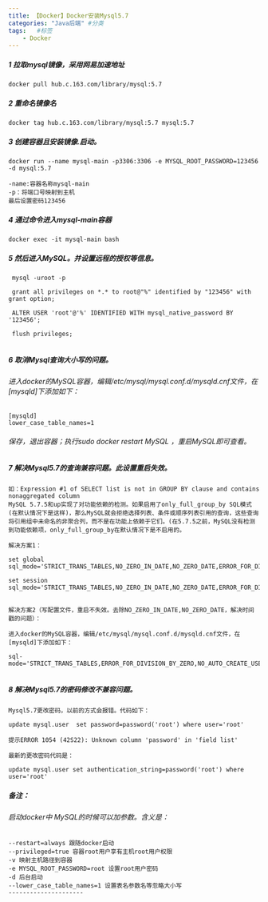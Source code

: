 ```yaml
---
title: 【Docker】Docker安装Mysql5.7
categories: "Java后端" #分类
tags:   #标签
	- Docker
---
```

##### 1 拉取mysql镜像，采用网易加速地址

```
docker pull hub.c.163.com/library/mysql:5.7
```


##### 2 重命名镜像名

```
docker tag hub.c.163.com/library/mysql:5.7 mysql:5.7
```


##### 3 创建容器且安装镜像.启动。


```
docker run --name mysql-main -p3306:3306 -e MYSQL_ROOT_PASSWORD=123456 -d mysql:5.7
```

```
-name:容器名称mysql-main
-p：将端口号映射到主机
最后设置密码123456
```


##### 4 通过命令进入mysql-main容器


```
docker exec -it mysql-main bash
```

##### 5 然后进入MySQL。并设置远程的授权等信息。


```
 mysql -uroot -p
 
 grant all privileges on *.* to root@"%" identified by "123456" with grant option; 
 
 ALTER USER 'root'@'%' IDENTIFIED WITH mysql_native_password BY '123456';
  
 flush privileges;
  
```

##### 6 取消Mysql查询大小写的问题。
###### 进入docker的MySQL容器，编辑/etc/mysql/mysql.conf.d/mysqld.cnf文件，在[mysqld]下添加如下：

```
[mysqld] 
lower_case_table_names=1
```
###### 保存，退出容器；执行sudo docker restart MySQL ，重启MySQL即可查看。
##### 7 解决Mysql5.7的查询兼容问题。此设置重启失效。

```
如：Expression #1 of SELECT list is not in GROUP BY clause and contains nonaggregated column
MySQL 5.7.5和up实现了对功能依赖的检测。如果启用了only_full_group_by SQL模式(在默认情况下是这样)，那么MySQL就会拒绝选择列表、条件或顺序列表引用的查询，这些查询将引用组中未命名的非聚合列，而不是在功能上依赖于它们。(在5.7.5之前，MySQL没有检测到功能依赖项，only_full_group_by在默认情况下是不启用的。

解决方案1：

set global sql_mode='STRICT_TRANS_TABLES,NO_ZERO_IN_DATE,NO_ZERO_DATE,ERROR_FOR_DIVISION_BY_ZERO,NO_AUTO_CREATE_USER,NO_ENGINE_SUBSTITUTION';

set session sql_mode='STRICT_TRANS_TABLES,NO_ZERO_IN_DATE,NO_ZERO_DATE,ERROR_FOR_DIVISION_BY_ZERO,NO_AUTO_CREATE_USER,NO_ENGINE_SUBSTITUTION';


解决方案2（写配置文件，重启不失效。去除NO_ZERO_IN_DATE,NO_ZERO_DATE，解决时间戳的问题）：

进入docker的MySQL容器，编辑/etc/mysql/mysql.conf.d/mysqld.cnf文件，在[mysqld]下添加如下：

sql-mode='STRICT_TRANS_TABLES,ERROR_FOR_DIVISION_BY_ZERO,NO_AUTO_CREATE_USER,NO_ENGINE_SUBSTITUTION'


```

##### 8 解决Mysql5.7的密码修改不兼容问题。


```
Mysql5.7更改密码，以前的方式会报错。代码如下：

update mysql.user  set password=password('root') where user='root'

提示ERROR 1054 (42S22): Unknown column 'password' in 'field list'

最新的更改密码代码是：

update mysql.user set authentication_string=password('root') where user='root' 
```


##### 备注：

###### 启动docker中 MySQL的时候可以加参数。含义是：

```
--restart=always 跟随docker启动
--privileged=true 容器root用户享有主机root用户权限
-v 映射主机路径到容器
-e MYSQL_ROOT_PASSWORD=root 设置root用户密码
-d 后台启动
--lower_case_table_names=1 设置表名参数名等忽略大小写
--------------------- 
```
